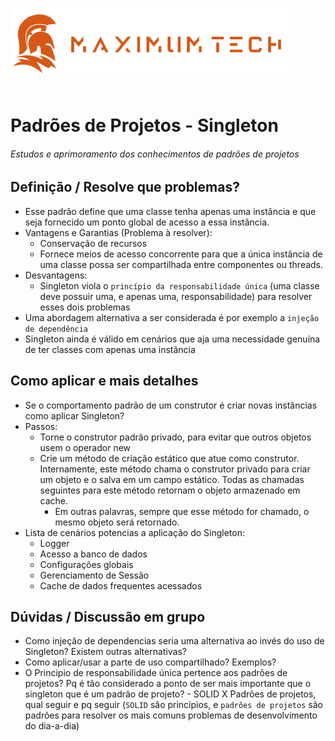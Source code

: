 ![Alt text](https://raw.githubusercontent.com/diegoMasin/landing-maximumtech/master/assets/img/new-logo-mt-01.png)
<br><br>

# Padrões de Projetos - Singleton

###### Estudos e aprimoramento dos conhecimentos de padrões de projetos

## Definição / Resolve que problemas?

- Esse padrão define que uma classe tenha apenas uma instância e que seja fornecido um ponto global de acesso a essa instância.
- Vantagens e Garantias (Problema à resolver):
  - Conservação de recursos
  - Fornece meios de acesso concorrente para que a única instância de uma classe possa ser compartilhada entre componentes ou threads.
- Desvantagens:
  - Singleton viola o `princípio da responsabilidade única` (uma classe deve possuir uma, e apenas uma, responsabilidade) para resolver esses dois problemas
- Uma abordagem alternativa a ser considerada é por exemplo a `injeção de dependência`
- Singleton ainda é válido em cenários que aja uma necessidade genuína de ter classes com apenas uma instância

## Como aplicar e mais detalhes

- Se o comportamento padrão de um construtor é criar novas instâncias como aplicar Singleton?
- Passos:
  - Torne o construtor padrão privado, para evitar que outros objetos usem o operador new
  - Crie um método de criação estático que atue como construtor. Internamente, este método chama o construtor privado para criar um objeto e o salva em um campo estático. Todas as chamadas seguintes para este método retornam o objeto armazenado em cache.
    - Em outras palavras, sempre que esse método for chamado, o mesmo objeto será retornado.
- Lista de cenários potencias a aplicação do Singleton:
  - Logger
  - Acesso a banco de dados
  - Configurações globais
  - Gerenciamento de Sessão
  - Cache de dados frequentes acessados

## Dúvidas / Discussão em grupo

- Como injeção de dependencias seria uma alternativa ao invés do uso de Singleton? Existem outras alternativas?
- Como aplicar/usar a parte de uso compartilhado? Exemplos?
- O Principio de responsabilidade única pertence aos padrões de projetos? Pq é tão considerado a ponto de ser mais importante que o singleton que é um padrão de projeto? - SOLID X Padrões de projetos, qual seguir e pq seguir (`SOLID` são princípios, e `padrões de projetos` são padrões para resolver os mais comuns problemas de desenvolvimento do dia-a-dia)
